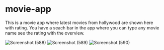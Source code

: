 # movie-app

This is a movie app where latest movies from hollywood are shown here with rating. You have a seach bar in the app where you can type any movie name see the rating with the overview.


![Screenshot (588)](https://user-images.githubusercontent.com/65449720/175792821-61352048-de27-45a2-a3d5-fe47dcfce5d1.png)
![Screenshot (589)](https://user-images.githubusercontent.com/65449720/175792823-9ac77c2f-3db4-4565-87f2-9a8bd46f511b.png)
![Screenshot (590)](https://user-images.githubusercontent.com/65449720/175792841-2ed38ecb-bae7-4ea3-a1e0-8676975d2f5a.png)
